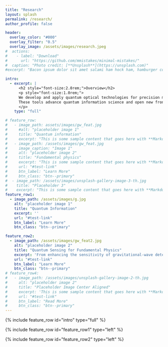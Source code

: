 ```yaml
---
title: "Research"
layout: splash
permalink: /research/
author_profile: false

header:
  overlay_color: "#000"
  overlay_filter: "0.5"
  overlay_image: /assets/images/research.jpeg
#  actions:
#    - label: "Download"
#      url: "https://github.com/mmistakes/minimal-mistakes/"
#  caption: "Photo credit: [**Unsplash**](https://unsplash.com)"
#excerpt: "Bacon ipsum dolor sit amet salami ham hock ham, hamburger corned beef short ribs kielbasa biltong t-bone drumstick tri-tip tail sirloin pork chop."

intro:
  - excerpt: |
      <h2 style="font-size:2.0rem;">Overview</h2>
      <p style="font-size:1.0rem;">
      We develop and apply quantum optical technologies for precision measurements.<br>
      These tools advance quantum information science and open new frontiers in testing the foundations of physics.
      </p>
    type: "full"

# feature_row:
#   - image_path: assets/images/gw_feat.jpg
#     #alt: "placeholder image 1"
#     title: "Quantum information"
#     excerpt: "This is some sample content that goes here with **Markdown** formatting."
#   - image_path: /assets/images/gw_feat.jpg
#     image_caption: "Image 1"
#     alt: "placeholder image 2"
#     title: "Fundamental physics"
#     excerpt: "This is some sample content that goes here with **Markdown** formatting."
#     url: "#test-link"
#     btn_label: "Learn More"
#     btn_class: "btn--primary"
#  - image_path: /assets/images/unsplash-gallery-image-3-th.jpg
#    title: "Placeholder 3"
#    excerpt: "This is some sample content that goes here with **Markdown** formatting."
feature_row1:
  - image_path: /assets/images/g.jpg
    alt: "placeholder image 1"
    title: "Quantum Information"
    excerpt: ''
    url: "#test-link"
    btn_label: "Learn More"
    btn_class: "btn--primary"

feature_row2:
  - image_path: /assets/images/gw_feat2.jpg
    alt: "placeholder image 2"
    title: "Quantum Sensing for Fundamental Physics"
    excerpt: 'From enhancing the sensitivity of gravitational-wave detectors to probing the interface between quantum mechanics and gravity, and extending to the search for dark matter, quantum sensing plays a crucial role in unlocking new frontiers in fundamental physics. These approaches employ unique quantum tools—such as squeezing, entanglement, and photon counting—to achieve unprecedented instrumental sensitivity, paving the way toward addressing fundamental challenges, such as reconciling quantum mechanics with general relativity.'
    url: "#test-link"
    btn_label: "Learn More"
    btn_class: "btn--primary"
# feature_row4:
#   - image_path: /assets/images/unsplash-gallery-image-2-th.jpg
#     alt: "placeholder image 2"
#     title: "Placeholder Image Center Aligned"
#     excerpt: 'This is some sample content that goes here with **Markdown** formatting. Centered with `type="center"`'
#     url: "#test-link"
#     btn_label: "Read More"
#     btn_class: "btn--primary"
---
```


{% include feature_row id="intro" type="full" %}

{% include feature_row id="feature_row1" type="left" %}

{% include feature_row id="feature_row2" type="left" %}


<!--

{% include feature_row %}

{% include feature_row id="feature_row3" type="right" %}

{% include feature_row id="feature_row4" type="center" %}
-->